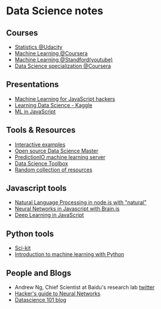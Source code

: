 # Data Science notes

## Courses

* [Statistics @Udacity](https://www.udacity.com/course/st101)
* [Machine Learning @Coursera](https://www.coursera.org/course/ml)
* [Machine Learning @Standford(youtube)](https://www.youtube.com/view_play_list?p=A89DCFA6ADACE599)
* [Data Science specialization @Coursera](https://www.coursera.org/specialization/jhudatascience/1)

## Presentations

* [Machine Learning for JavaScript hackers](http://harthur.github.io/txjs-slides/)
* [Learning Data Science - Kaggle](https://www.kaggle.com/wiki/Home)
* [ML in JavaScript](http://73rhodes.github.io/talks/MachineLearning/)

## Tools & Resources

* [Interactive examples](https://dataquest.io/)
* [Open source Data Science Master](http://datasciencemasters.org/)
* [PredictionIO machine learning server](http://prediction.io/)
* [Data Science Toolbox](http://datasciencetoolbox.org/)
* [Random collection of resources](http://www.datasciencecentral.com/profiles/blogs/first-steps-on-the-pathway-to-becoming-a-data-scientist-the-data)


## Javascript tools 

* [Natural Language Processing in node.js with "natural"](https://github.com/NaturalNode/natural)
* [Neural Networks in Javascript with Brain.js](https://github.com/harthur/brain)
* [Deep Learning in JavaScript](http://cs.stanford.edu/people/karpathy/convnetjs/index.html)

## Python tools

* [Sci-kit](http://scikit-learn.org/stable/index.html)
* [Introduction to machine learning with Python](http://scikit-learn.org/stable/tutorial/basic/tutorial.html)



## People and Blogs

* Andrew Ng, Chief Scientist at Baidu's research lab [twitter](https://twitter.com/AndrewYNg)
* [Hacker's guide to Neural Networks](http://karpathy.github.io/)
* [Datascience 101 blog](http://101.datascience.community/)

<!--stackedit_data:
eyJoaXN0b3J5IjpbODg4ODI1OTI2XX0=
-->